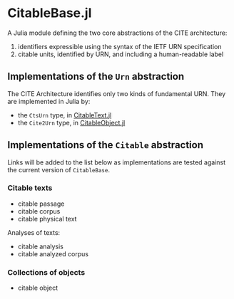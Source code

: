 # CitableBase.jl

A Julia module defining the two core abstractions of the CITE architecture:

1. identifiers expressible using the syntax of the IETF URN specification
2. citable units, identified by URN, and including a human-readable label


## Implementations of the `Urn` abstraction

The CITE Architecture identifies only two kinds of fundamental URN.  They are implemented in Julia by:

- the `CtsUrn` type, in [CitableText.jl](https://github.com/cite-architecture/CitableText.jl)
- the `Cite2Urn` type, in [CitableObject.jl](https://github.com/cite-architecture/CitableObject.jl)



## Implementations of the `Citable` abstraction


Links will be added to the list below as implementations are tested against the current version of `CitableBase`.


### Citable texts

- citable passage
- citable corpus
- citable physical text

Analyses of texts:

- citable analysis
- citable analyzed corpus


### Collections of objects

- citable object



